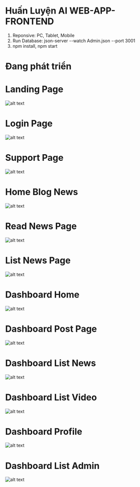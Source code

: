 # Huấn Luyện AI WEB-APP-FRONTEND
1. Reponsive: PC, Tablet, Mobile
2. Run Database: json-server --watch Admin.json --port 3001
3. npm install, npm start

# Đang phát triển

# Landing Page

![alt text](https://github.com/hongdethat/world-singularity-font-end-app/blob/image/HomePage.png)

# Login Page

![alt text](https://github.com/hongdethat/world-singularity-font-end-app/blob/image/Login.png)

# Support Page

![alt text](https://github.com/hongdethat/world-singularity-font-end-app/blob/image/Hotro.png)

# Home Blog News

![alt text](https://github.com/hongdethat/world-singularity-font-end-app/blob/image/NewsHome.png)

# Read News Page

![alt text](https://github.com/hongdethat/world-singularity-font-end-app/blob/image/ReadNews.png)

# List News Page

![alt text](https://github.com/hongdethat/world-singularity-font-end-app/blob/image/danhmuc.png)

# Dashboard Home

![alt text](https://github.com/hongdethat/world-singularity-font-end-app/blob/image/DBHome.png)

# Dashboard Post Page

![alt text](https://github.com/hongdethat/world-singularity-font-end-app/blob/image/BDPOST.png)

# Dashboard List News

![alt text](https://github.com/hongdethat/world-singularity-font-end-app/blob/image/DBNEWS.png)

# Dashboard List Video

![alt text](https://github.com/hongdethat/world-singularity-font-end-app/blob/image/DBVideo.png)

# Dashboard Profile

![alt text](https://github.com/hongdethat/world-singularity-font-end-app/blob/image/DBProfile.png)

# Dashboard List Admin

![alt text](https://github.com/hongdethat/world-singularity-font-end-app/blob/image/DBLIST.png)
